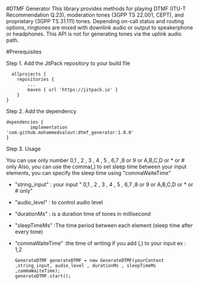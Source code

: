#DTMF Generator
This library provides methods for playing DTMF (ITU-T Recommendation Q.23), moderation tones (3GPP TS 22.001, CEPT), and proprietary (3GPP TS 31.111) tones. Depending on-call status and routing options, ringtones are mixed with downlink audio or output to speakerphone or headphones. This API is not for generating tones via the uplink audio path.

#Prerequisites
<line>
	
Step 1. Add the JitPack repository to your build file

      allprojects {
		repositories {
			...
			maven { url 'https://jitpack.io' }
		}
	}

Step 2. Add the dependency

	dependencies {
	         implementation 'com.github.mohammedsalout:dtmf_generator:1.0.0'
	}
	
Step 3. Usage

You can use only number 0,1 , 2 , 3 , 4 , 5 , 6,7 ,8 or 9
or A,B,C,D or * or # only
Also, you can use the comma(,) to set sleep time between your input elements, you can specify the sleep time using "commaWaiteTime"

- "string_input" : your input " 0,1 , 2 , 3 , 4 , 5 , 6,7 ,8 or 9 or A,B,C,D or * or # only"
- "audio_level" : to control audio level
- "durationMs" : is a duration time of tones in millisecond
- "sleepTimeMs" :The time period between each element (sleep time after every tone)
- "commaWaiteTime" :the time of writing if you add (,) to your input ex : 1,2 

      GenerateDTMF generateDTMF = new GenerateDTMF(yourContext ,string_input, audio_level , durationMs , sleepTimeMs ,commaWaiteTime);
      generateDTMF.start();

	
	
